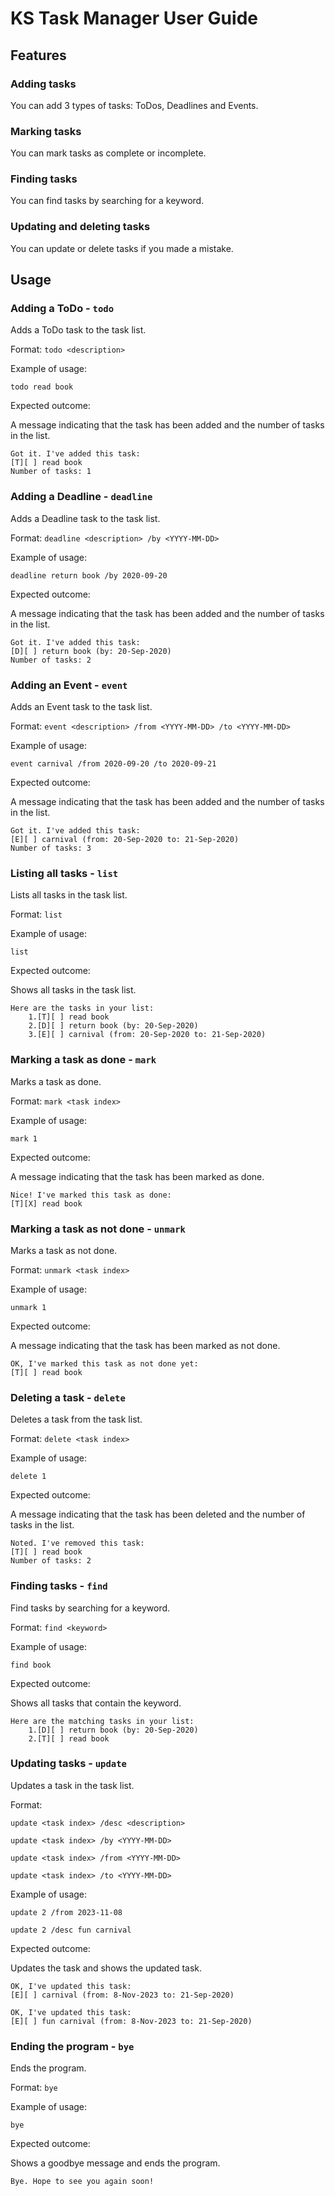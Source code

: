 # KS Task Manager User Guide

## Features 

### Adding tasks

You can add 3 types of tasks: ToDos, Deadlines and Events.

### Marking tasks

You can mark tasks as complete or incomplete.

### Finding tasks

You can find tasks by searching for a keyword.

### Updating and deleting tasks

You can update or delete tasks if you made a mistake.

## Usage

### Adding a ToDo - `todo` 

Adds a ToDo task to the task list.

Format: `todo <description>`

Example of usage:

`todo read book`

Expected outcome:

A message indicating that the task has been added and the number of tasks in the list.

```
Got it. I've added this task:
[T][ ] read book
Number of tasks: 1
```
### Adding a Deadline - `deadline`

Adds a Deadline task to the task list.

Format: `deadline <description> /by <YYYY-MM-DD>`

Example of usage:

`deadline return book /by 2020-09-20`

Expected outcome:

A message indicating that the task has been added and the number of tasks in the list.

```
Got it. I've added this task:
[D][ ] return book (by: 20-Sep-2020)
Number of tasks: 2
```
### Adding an Event - `event`

Adds an Event task to the task list.

Format: `event <description> /from <YYYY-MM-DD> /to <YYYY-MM-DD>`

Example of usage:

`event carnival /from 2020-09-20 /to 2020-09-21`

Expected outcome:

A message indicating that the task has been added and the number of tasks in the list.

```
Got it. I've added this task:
[E][ ] carnival (from: 20-Sep-2020 to: 21-Sep-2020)
Number of tasks: 3
```
### Listing all tasks - `list`

Lists all tasks in the task list.

Format: `list`

Example of usage:

`list`

Expected outcome:

Shows all tasks in the task list.

```
Here are the tasks in your list:
    1.[T][ ] read book
    2.[D][ ] return book (by: 20-Sep-2020)
    3.[E][ ] carnival (from: 20-Sep-2020 to: 21-Sep-2020)
```
### Marking a task as done - `mark`

Marks a task as done.

Format: `mark <task index>`

Example of usage:

`mark 1`

Expected outcome:

A message indicating that the task has been marked as done.

```
Nice! I've marked this task as done:
[T][X] read book
```
### Marking a task as not done - `unmark`

Marks a task as not done.

Format: `unmark <task index>`

Example of usage:

`unmark 1`

Expected outcome:

A message indicating that the task has been marked as not done.

```
OK, I've marked this task as not done yet:
[T][ ] read book
```
### Deleting a task - `delete`

Deletes a task from the task list.

Format: `delete <task index>`

Example of usage:

`delete 1`

Expected outcome:

A message indicating that the task has been deleted and the number of tasks in the list.

```
Noted. I've removed this task:
[T][ ] read book
Number of tasks: 2
```
### Finding tasks - `find`

Find tasks by searching for a keyword.

Format: `find <keyword>`

Example of usage:

`find book`

Expected outcome:

Shows all tasks that contain the keyword.
```
Here are the matching tasks in your list:
    1.[D][ ] return book (by: 20-Sep-2020)
    2.[T][ ] read book
```
### Updating tasks - `update`

Updates a task in the task list.

Format: 

`update <task index> /desc <description>`

`update <task index> /by <YYYY-MM-DD>`

`update <task index> /from <YYYY-MM-DD>`

`update <task index> /to <YYYY-MM-DD>`

Example of usage:

`update 2 /from 2023-11-08`

`update 2 /desc fun carnival`

Expected outcome:

Updates the task and shows the updated task.
```
OK, I've updated this task:
[E][ ] carnival (from: 8-Nov-2023 to: 21-Sep-2020)
```
```
OK, I've updated this task:
[E][ ] fun carnival (from: 8-Nov-2023 to: 21-Sep-2020)
```
### Ending the program - `bye`

Ends the program.

Format: `bye`

Example of usage:

`bye`

Expected outcome:

Shows a goodbye message and ends the program.
```
Bye. Hope to see you again soon!
```